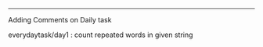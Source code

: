 ---------------------------------------------------------------------------------------------------------------------------------------------------------------------------------
Adding Comments on Daily task

everydaytask/day1 : count repeated words in given string

